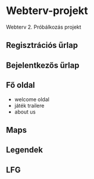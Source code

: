 # Webterv-projekt
Webterv 2. Próbálkozás projekt



Regisztrációs űrlap
--

Bejelentkezős űrlap
--

Fő oldal
--
- welcome oldal
- játék trailere
- about us

Maps
--


Legendek
--


LFG
--

